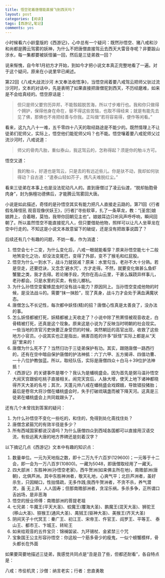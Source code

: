 ```yaml
---
title: 悟空驼着唐僧能直接飞到西天吗？
layout: post
categories: [阅读]
tags: [西游记,笔记]
comments: yes
---
```


小时候看六小龄童版的《西游记》，心中总有一个疑问：既然孙悟空、猪八戒和沙和尚都是腾云驾雾的妖神，为什么不把唐僧直接驾云去西天大雷音寺呢？非要跋山涉水，每一集都要被妖怪骗一回，然后是三徒弟救一回？

说来惭愧，自今年1月初方才开始，到如今才把小说文本真正完整地看了一遍。对于这个疑问，原来在小说里早已阐述。

第22回《八戒大战流沙河 木叉奉法收悟净》，当悟空闹着要八戒驾云把师父驮过流沙河时，文本的对话中，先是表明了如果直接把唐僧驼到西天，不历经磨难，如来是不会给真经的。悟空原话是：

> 但只是师父要穷历异邦，不能彀超脱苦海，所以寸步难行也。我和你只做得个拥护，保得他身在命在，替不得这些苦恼，也取不得经来；就是有能先去见了佛，那佛也不肯把经善与你我。正叫做“若将容易得，便作等闲看。”

看来，这九九八十一难，五千零四十八天的取经路途是不能少的。既然情理上不让徒弟们驼师父，实际上，悟空他们能驼师父吗？也不能。悟空嚷着要八戒驼师父过流沙河时，八戒说道：

> 师父的骨肉凡胎，重似泰山，我这驾云的，怎称得起？须是你的觔斗方可。

悟空又道：

> 我的觔斗，好道也是驾云，只是去的有远近些儿。你是驮不动，我却如何驮得动？自古道：“遣泰山轻如芥子，携凡夫难脱红尘。”

看来三徒弟在本事上也是没法驼动凡人的。直到唐僧过了凌云仙渡，“脱却胎胞骨肉身”，封为旃檀功德佛后，才能腾云驾雾回大唐。

小说是如此描述，奇怪的是孙悟空其实有能力把凡人直接走云路的。第71回《行者假名降怪犼 观音现像伏妖王》，[行者]“寻些软草，扎了一条草龙，教：“[圣宫]娘娘跨上，合着眼，莫怕，我带你回朝见主也”。娘娘耳边只听风声呼呼响，瞬间回朝了。所以虽然悟空不能直接驼凡人，但只要借助他物，照样可以让凡人坐草龙在空中行走的。不知这是小说文本故意留下的破绽，还是没有把故事说圆了？

后续还有几个有趣的问题，不妨一看，作为消遣：

1. 悟空会七十二变，为什么变化后，八戒一眼就能看穿？原来孙悟空能七十二般地煞变化之功，却没法变尾巴，变得了外部，变不了猴毛和红屁股。
2. 悟空为什么一到水下，战斗力就锐减？原来：水里勾当，老孙不大十分熟。若是空走，还要捻诀，又念念‘避水咒’，方才走得。不然，就要变化做甚么鱼虾蟹鳖之类，我才去得。若论赌手段，凭你在高山云里，干甚么蹊跷异样事儿，老孙都会。只是水里的买卖，有些儿榔杭。
3. 为什么孙悟空变蜜蜂昆虫时没有战斗能力？原因同上。当孙悟空变成他物的时候，是没法战斗的。需要“抹一抹脸”，现了真身，战斗力才会处于满血满魔状态。
4. 唐僧怎么不长记性，每次都中妖怪(精)的招？唐僧心性真是太善良了，没办法的事。
5. 怎么妖怪都被打死，妖精都被上天收走了？小说中除了熊罴怪被观音收走，白骨精被打死，还真是这个现象。原来这是小说为了反映当时明朝的社会现实。一些当地的贪官污吏快要正身受罚的时候，突然朝廷的高官出现，收救了这些地方小官员。小说其实也正是指出，祸害百姓的许多“妖怪”实际上都是从“天庭”里来的！
6. 唐僧为什么死不了？当然归功于三徒弟保护有功。其实，跟随唐僧一路西行的，还有在空中暗自保护唐僧的护法神抵：六丁六甲、五方揭谛、四值功曹、一十八位护教伽蓝。所以，取经队伍，实际是唐僧四众＋白马＋39位护法神抵！
7. 《西游记》的关键事件是哪个？我认为是蟠桃盛会。因为首先是弼马温孙悟空大闹天宫跟偷吃桃子直接相关。闹完天宫后，人脉大增，使天上地下诸神都晓得齐天大圣的名号；其次，天蓬元帅八戒在蟠桃盛会戏嫦娥，导致错投猪胎；最后是卷帘大将沙僧在蟠桃盛会时，失手打破琉璃盏而被下降天河。这真是三徒弟在蟠桃盛会上共同栽跟头了。

还有几个未曾找到答案的疑问：

1. 为什么孙悟空不变化一些吃的，和住的，免得到处化斋找住处？
2. 唐僧念紧箍咒的有效半径是多少？
3. 所有西域国家都说汉语吗？为什么唐僧四众到西域各国都可以直接用汉语交流，有些远离大唐的地方界碑还是刻着汉字？


以下摘记几点《西游记》文本中有趣的知识点：

1.	数量单位。一元为天地指之数，即十二万九千六百岁(129600)；一元等于十二会，即一会为一万八百岁(10800)。一藏为5048，即唐僧取经用了一藏天。
1.	四大部洲：东胜神洲(孙悟空老家)，西牛贺洲(如来佛主所在地)，南赡部洲(唐朝)，北俱芦洲。其中东胜神洲者，敬天礼地，心爽气平；北巨芦洲者，虽好杀生，只因糊口，性拙情疏，无多作践;我西牛贺洲者，不贪不杀，养气潜灵，虽 无上真，人人固寿；但那南赡部洲者，贪淫乐祸，多杀多争，正所谓口舌凶场，是非恶海
1.	悟空的授业师傅：南赡部洲的菩提老祖
1.	七兄弟：牛魔王(平天大圣)、蛟魔王(覆海大圣)、鹏魔王(混天大圣)、狮驼王(移山大圣)、猕猴王(通风大圣)、禺狨王(驱神大圣)、美猴王(齐天大圣)
1.	阴间天子十代冥王：秦广王、初江王、宋帝王、仵官王、阎罗王、平等王、 泰山王、都市王、卞城王、转轮王
1.	如来给观音的五件宝贝：锦襕袈裟、九环锡杖、金紧禁三个咒
1.	宝象国王公主形容孙悟空：你这般一个筋多骨少的瘦鬼，一似个螃蟹模样，骨头都长在外面

如果要简要地描述三徒弟，我感觉共同点是“丑是丑了些，但都还耐看”，各自特点是：

八戒：市侩机灵；沙僧：纳言老实；行者：忠直勇敢